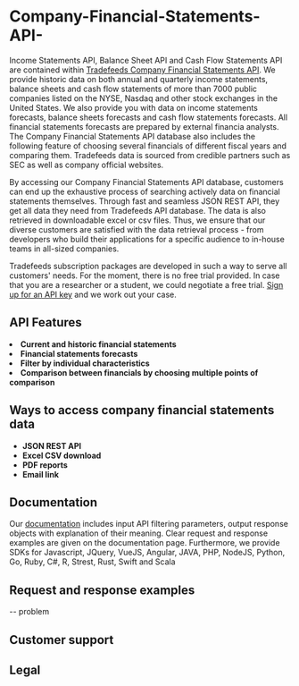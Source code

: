 # Company-Financial-Statements-API-
Income Statements API, Balance Sheet API and Cash Flow Statements API are contained within <a href="https://tradefeeds.com/company-financial-statements-api//" rel="nofollow">Tradefeeds Company Financial Statements API</a>. We provide historic data on both annual and quarterly income statements, balance sheets and cash flow statements of more than 7000 public companies listed on the NYSE, Nasdaq and other stock exchanges in the United States. We also provide you with data on income statements forecasts, balance sheets forecasts and cash flow statements forecasts. All financial statements forecasts are prepared by external financia analysts. The Company Financial Statements API database also includes the following feature of choosing several financials of different fiscal years and comparing them. Tradefeeds data is sourced from credible partners such as SEC as well as company official websites.

By accessing our Company Financial Statements API database, customers can end up the exhaustive process of searching actively data on financial statements themselves. Through fast and seamless JSON REST API, they get all data they need from Tradefeeds API database. The data is also retrieved in downloadable excel or csv files. Thus, we ensure that our diverse customers are satisfied with the data retrieval process - from developers who build their applications for a specific audience to in-house teams in all-sized companies. 

Tradefeeds subscription packages are developed in such a way to serve all customers' needs. For the moment, there is no free trial provided. In case that you are a researcher or a student, we could negotiate a free trial. <a href="https://tradefeeds.com/api-documentation/" rel="nofollow">Sign up for an API key</a> and we work out your case.

<h2><a id="user-content-api-features" class="anchor" href="https://github.com/Tradefeeds-Financial-data-API/Company-Financial-Statements-API#api-features" aria-hidden="true"></a>API Features</h2>

<li><strong>Current and historic financial statements</strong></li>
<li><strong>Financial statements forecasts</strong></li>
<li><strong>Filter by individual characteristics</strong></li>
<li><strong>Comparison between financials by choosing multiple points of comparison</strong></li>


<h2><a id="user-content-ways-to-access-company-data" class="anchor" href="https://github.com/Tradefeeds-Financial-data-API/Company-information-API#ways-to-access-company-financial-statements-data" aria-hidden="true"></a>Ways to access company financial statements data</h2>
<ul>
 	<li><strong>JSON REST API</strong></li>
 	<li><strong>Excel CSV download</strong></li>
 	<li><strong>PDF reports</strong></li>
 	<li><strong>Email link</strong></li>
</ul>



<h2>Documentation</h2>

Our <a href="https://tradefeeds.com/api-documentation/" rel="nofollow">documentation</a> includes input API filtering parameters, output response objects with explanation of their meaning. Clear request and response examples are given on the documentation page. Furthermore, we provide SDKs for Javascript, JQuery, VueJS, Angular, JAVA, PHP, NodeJS, Python, Go, Ruby, C#, R, Strest, Rust, Swift and Scala

<h2>Request and response examples</h2>

-- problem 

<h2>Customer support</h2>

<h2>Legal</h2>

